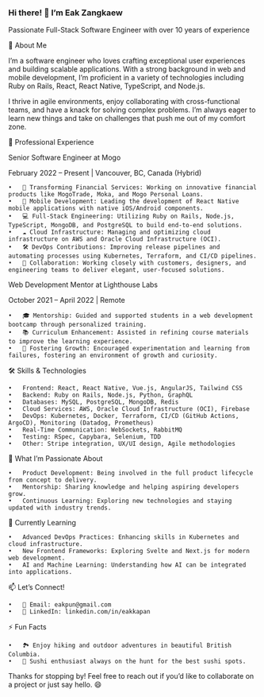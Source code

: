 ### Hi there! 👋 I’m Eak Zangkaew

Passionate Full-Stack Software Engineer with over 10 years of experience


🚀 About Me

I’m a software engineer who loves crafting exceptional user experiences and building scalable applications. 
With a strong background in web and mobile development, I’m proficient in a variety of technologies including Ruby on Rails, React, React Native, TypeScript, and Node.js.

I thrive in agile environments, enjoy collaborating with cross-functional teams, and have a knack for solving complex problems. I’m always eager to learn new things and take on challenges that push me out of my comfort zone.

💼 Professional Experience

Senior Software Engineer at Mogo

February 2022 – Present | Vancouver, BC, Canada (Hybrid)

	•	🏦 Transforming Financial Services: Working on innovative financial products like MogoTrade, Moka, and Mogo Personal Loans.
	•	📱 Mobile Development: Leading the development of React Native mobile applications with native iOS/Android components.
	•	💻 Full-Stack Engineering: Utilizing Ruby on Rails, Node.js, TypeScript, MongoDB, and PostgreSQL to build end-to-end solutions.
	•	☁️ Cloud Infrastructure: Managing and optimizing cloud infrastructure on AWS and Oracle Cloud Infrastructure (OCI).
	•	🛠 DevOps Contributions: Improving release pipelines and automating processes using Kubernetes, Terraform, and CI/CD pipelines.
	•	🤝 Collaboration: Working closely with customers, designers, and engineering teams to deliver elegant, user-focused solutions.

Web Development Mentor at Lighthouse Labs

October 2021 – April 2022 | Remote

	•	🎓 Mentorship: Guided and supported students in a web development bootcamp through personalized training.
	•	📚 Curriculum Enhancement: Assisted in refining course materials to improve the learning experience.
	•	🌱 Fostering Growth: Encouraged experimentation and learning from failures, fostering an environment of growth and curiosity.


🛠️ Skills & Technologies

	•	Frontend: React, React Native, Vue.js, AngularJS, Tailwind CSS
	•	Backend: Ruby on Rails, Node.js, Python, GraphQL
	•	Databases: MySQL, PostgreSQL, MongoDB, Redis
	•	Cloud Services: AWS, Oracle Cloud Infrastructure (OCI), Firebase
	•	DevOps: Kubernetes, Docker, Terraform, CI/CD (GitHub Actions, ArgoCD), Monitoring (Datadog, Prometheus)
	•	Real-Time Communication: WebSockets, RabbitMQ
	•	Testing: RSpec, Capybara, Selenium, TDD
	•	Other: Stripe integration, UX/UI design, Agile methodologies

🎯 What I’m Passionate About

	•	Product Development: Being involved in the full product lifecycle from concept to delivery.
	•	Mentorship: Sharing knowledge and helping aspiring developers grow.
	•	Continuous Learning: Exploring new technologies and staying updated with industry trends.

🌱 Currently Learning

	•	Advanced DevOps Practices: Enhancing skills in Kubernetes and cloud infrastructure.
	•	New Frontend Frameworks: Exploring Svelte and Next.js for modern web development.
	•	AI and Machine Learning: Understanding how AI can be integrated into applications.

📫 Let’s Connect!

	•	📧 Email: eakpun@gmail.com
	•	💼 LinkedIn: linkedin.com/in/eakkapan

⚡ Fun Facts

	•	🏞️ Enjoy hiking and outdoor adventures in beautiful British Columbia.
	•	🍣 Sushi enthusiast always on the hunt for the best sushi spots.

Thanks for stopping by! 
Feel free to reach out if you’d like to collaborate on a project or just say hello. 😄
